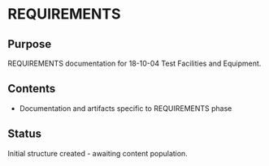 # REQUIREMENTS

## Purpose
REQUIREMENTS documentation for 18-10-04 Test Facilities and Equipment.

## Contents
- Documentation and artifacts specific to REQUIREMENTS phase

## Status
Initial structure created - awaiting content population.
